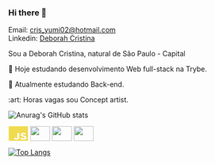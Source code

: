 ### Hi there 👋
Email: <a href=“mailto:cris_yumi02@hotmail.com“>cris_yumi02@hotmail.com</a><br>
Linkedin: <a href="https://www.linkedin.com/in/deborah-cristina-desenvolvedoraweb/">Deborah Cristina</a>

<p>Sou a Deborah Cristina, natural de São Paulo - Capital </p>
<p> 🚀 Hoje estudando desenvolvimento Web full-stack na Trybe.</p>
<p>👾 Atualmente estudando Back-end.</p>
<p>:art: Horas vagas sou Concept artist.</p>

![Anurag's GitHub stats](https://github-readme-stats.vercel.app/api?username=deborahcristinadeoliveira&show_icons=true&theme=radical)


<img align="center" height="30" width="40" src="https://raw.githubusercontent.com/devicons/devicon/master/icons/javascript/javascript-plain.svg"></img>
<img align="center" height="30" width="40" src="https://www.vectorlogo.zone/logos/reactjs/reactjs-icon.svg"></img>
<img align="center" height="30" width="40" src="https://upload.wikimedia.org/wikipedia/commons/d/d5/CSS3_logo_and_wordmark.svg"></img>
<img align="center" height="30" width="40" src="https://upload.wikimedia.org/wikipedia/commons/6/61/HTML5_logo_and_wordmark.svg"></img>

[![Top Langs](https://github-readme-stats.vercel.app/api/top-langs/?username=deborahcristinadeoliveira&layout=compact&langs_count=7&theme=codeSTACKr)](https://github.com/anuraghazra/github-readme-stats)

<!--
**deborahcristinadeoliveira/deborahcristinadeoliveira** is a ✨ _special_ ✨ repository because its `README.md` (this file) appears on your GitHub profile.

Here are some ideas to get you started:

- 🔭 I’m currently working on ...
- 🌱 I’m currently learning ...
- 👯 I’m looking to collaborate on ...
- 🤔 I’m looking for help with ...
- 💬 Ask me about ...
- 📫 How to reach me: ...
- 😄 Pronouns: ...
- ⚡ Fun fact: ...
-->
